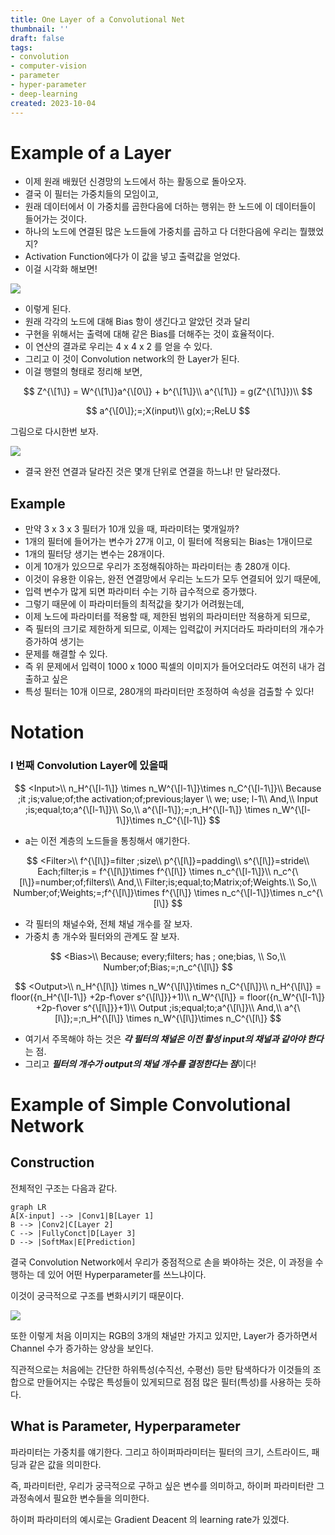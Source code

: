 ```yaml
---
title: One Layer of a Convolutional Net
thumbnail: ''
draft: false
tags:
- convolution
- computer-vision
- parameter
- hyper-parameter
- deep-learning
created: 2023-10-04
---
```


# Example of a Layer

* 이제 원래 배웠던 신경망의 노드에서 하는 활동으로 돌아오자.
* 결국 이 필터는 가중치들의 모임이고,
* 원래 데이터에서 이 가중치를 곱한다음에 더하는 행위는 한 노드에 이 데이터들이 들어가는 것이다.
* 하나의 노드에 연결된 많은 노드들에 가중치를 곱하고 다 더한다음에 우리는 뭘했었지?
* Activation Function에다가 이 값을 넣고 출력값을 얻었다.
* 이걸 시각화 해보면!

![](Pasted%20image%2020231004141838.png)

* 이렇게 된다.
* 원래 각각의 노드에 대해 Bias 항이 생긴다고 알았던 것과 달리
* 구현을 위해서는 출력에 대해 같은 Bias를 더해주는 것이 효율적이다.
* 이 연산의 결과로 우리는 4 x 4 x 2 를 얻을 수 있다.
* 그리고 이 것이 Convolution network의 한 Layer가 된다.
* 이걸 행렬의 형태로 정리해 보면,

$$
Z^{\[1\]} = W^{\[1\]}a^{\[0\]} + b^{\[1\]}\\ a^{\[1\]} = g(Z^{\[1\]})\\
$$

$$
a^{\[0\]};=;X(input)\\ g(x);=;ReLU
$$

그림으로 다시한번 보자.

![](Pasted%20image%2020231004141832.png)

* 결국 완전 연결과 달라진 것은 몇개 단위로 연결을 하느냐! 만 달라졌다.

## Example

* 만약 3 x 3 x 3 필터가 10개 있을 때, 파라미텨는 몇개일까?
* 1개의 필터에 들어가는 변수가 27개 이고, 이 필터에 적용되는 Bias는 1개이므로
* 1개의 필터당 생기는 변수는 28개이다.
* 이게 10개가 있으므로 우리가 조정해줘야하는 파라미터는 총 280개 이다.
* 이것이 유용한 이유는, 완전 연결망에서 우리는 노드가 모두 연결되어 있기 때문에,
* 입력 변수가 많게 되면 파라미터 수는 기하 급수적으로 증가했다.
* 그렇기 때문에 이 파라미터들의 최적값을 찾기가 어려웠는데,
* 이제 노드에 파라미터를 적용할 때, 제한된 범위의 파라미터만 적용하게 되므로,
* 즉 필터의 크기로 제한하게 되므로, 이제는 입력값이 커지더라도 파라미터의 개수가 증가하여 생기는
* 문제를 해결할 수 있다.
* 즉 위 문제에서 입력이 1000 x 1000 픽셀의 이미지가 들어오더라도 여전히 내가 검출하고 싶은
* 특성 필터는 10개 이므로, 280개의 파라미터만 조정하여 속성을 검출할 수 있다!

# Notation

### l 번째 Convolution Layer에 있을때

$$
<Input>\\ n_H^{\[l-1\]} \times n_W^{\[l-1\]}\times n_C^{\[l-1\]}\\ Because ;it ;is;value;of;the activation;of;previous;layer \\ we; use; l-1\\ And,\\ Input ;is;equal;to;a^{\[l-1\]}\\ So,\\ a^{\[l-1\]};=;n_H^{\[l-1\]} \times n_W^{\[l-1\]}\times n_C^{\[l-1\]}
$$

* a는 이전 계층의 노드들을 통칭해서 얘기한다.

$$
<Filter>\\ f^{\[l\]}=filter ;size\\ p^{\[l\]}=padding\\ s^{\[l\]}=stride\\ Each;filter;is = f^{\[l\]}\times f^{\[l\]} \times n_c^{\[l-1\]}\\ n_c^{\[l\]}=number;of;filters\\ And,\\ Filter;is;equal;to;Matrix;of;Weights.\\ So,\\ Number;of;Weights;=;f^{\[l\]}\times f^{\[l\]} \times n_c^{\[l-1\]}\times n_c^{\[l\]}
$$

* 각 필터의 채널수와, 전체 채널 개수를 잘 보자.
* 가중치 총 개수와 필터와의 관계도 잘 보자.

$$
<Bias>\\ Because; every;filters; has ; one;bias, \\ So,\\ Number;of;Bias;=;n_c^{\[l\]}
$$

$$
<Output>\\ n_H^{\[l\]} \times n_W^{\[l\]}\times n_C^{\[l\]}\\ n_H^{\[l\]} = floor({n_H^{\[l-1\]} +2p-f\over s^{\[l\]}}+1)\\ n_W^{\[l\]} = floor({n_W^{\[l-1\]} +2p-f\over s^{\[l\]}}+1)\\ Output ;is;equal;to;a^{\[l\]}\\ And,\\ a^{\[l\]};=;n_H^{\[l\]} \times n_W^{\[l\]}\times n_C^{\[l\]}
$$

* 여기서 주목해야 하는 것은 ***각 필터의 채널은 이전 활성 input의 채널과 같아야 한다***는 점.
* 그리고 ***필터의 개수가 output의 채널 개수를 결정한다는 점***이다!

# Example of Simple Convolutional Network

## Construction

전체적인 구조는 다음과 같다.

````
graph LR
A[X-input] --> |Conv1|B[Layer 1]
B --> |Conv2|C[Layer 2]
C --> |FullyConct|D[Layer 3]
D --> |SoftMax|E[Prediction]
````

결국 Convolution Network에서 우리가 중점적으로 손을 봐야하는 것은, 이 과정을 수행하는 데 있어 어떤 Hyperparameter를 쓰느냐이다.

이것이 궁극적으로 구조를 변화시키기 때문이다.

![](Pasted%20image%2020231004141825.png)

또한 이렇게 처음 이미지는 RGB의 3개의 채널만 가지고 있지만, Layer가 증가하면서 Channel 수가 증가하는 양상을 보인다.

직관적으로는 처음에는 간단한 하위특성(수직선, 수평선) 등만 탐색하다가 이것들의 조합으로 만들어지는 수많은 특성들이 있게되므로 점점 많은 필터(특성)를 사용하는 듯하다.

## What is Parameter, Hyperparameter

파라미터는 가중치를 얘기한다. 그리고 하이퍼파라미터는 필터의 크기, 스트라이드, 패딩과 같은 값을 의미한다.

즉, 파라미터란, 우리가 궁극적으로 구하고 싶은 변수를 의미하고, 하이퍼 파라미터란 그 과정속에서 필요한 변수들을 의미한다.

하이퍼 파라미터의 예시로는 Gradient Deacent 의 learning rate가 있겠다.
